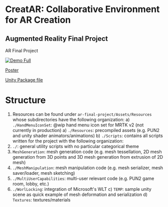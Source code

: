 # CreatAR: Collaborative Environment for AR Creation
## Augmented Reality Final Project
AR Final Project

[![Demo Full](https://user-images.githubusercontent.com/2231240/208175894-da900e44-f09a-482a-84a1-aca17d9b5b9a.PNG)](https://drive.google.com/file/d/1BBRPIaMxvhcgZx93SlIhC8-UfwbTPvBf/view?usp=share_link)

[Poster](https://github.com/jdcast/ar-final-project/files/10248592/Poster.pdf)

[Unity Package file](https://drive.google.com/file/d/1oIBZisgyNVfrlU2qs1naoFAHEj-cn8AO/view?usp=sharing)

# Structure
1) Resources can be found under `ar-final-project/Assets/Resources` whose subdirectories have the following organization:
 a) `./HandMenuIconSet`: @wip hand menu icon set for MRTK v2 (not currently in production)
 a) `./Resources`: precompiled assets (e.g. PUN2 and unity shader animators/animations)
 b) `./Scripts`: contains all scripts written for the project with the following organization:
  1) `./`: general utility scripts with no particular categorical theme
  2) `MeshGeneration`: mesh generation code (e.g. mesh tessellation, 2D mesh generation from 3D points and 3D mesh generation from extrusion of 2D mesh)
  3) `./MeshManipulation`: mesh manipulation code (e.g. mesh serializer, mesh saver/loader, mesh sketching)
  3) `./MultiUserCapabilities`: multi-user relevant code (e.g. PUN2 game room, lobby, etc.)
  4) `./WorlLocking`: integration of Microsoft's WLT
 c) `TEMP`: sample unity scene as quick example of mesh deformation and serialization
 d) `Textures`: textures/materials
